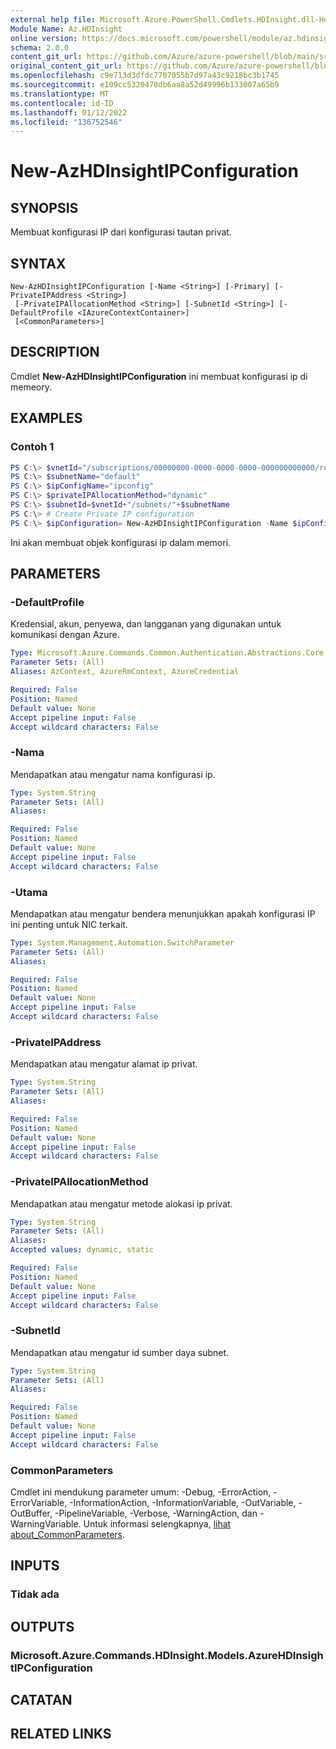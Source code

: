 ```yaml
---
external help file: Microsoft.Azure.PowerShell.Cmdlets.HDInsight.dll-Help.xml
Module Name: Az.HDInsight
online version: https://docs.microsoft.com/powershell/module/az.hdinsight/new-azhdinsightipconfiguration
schema: 2.0.0
content_git_url: https://github.com/Azure/azure-powershell/blob/main/src/HDInsight/HDInsight/help/New-AzHDInsightIPConfiguration.md
original_content_git_url: https://github.com/Azure/azure-powershell/blob/main/src/HDInsight/HDInsight/help/New-AzHDInsightIPConfiguration.md
ms.openlocfilehash: c9e713d3dfdc7707055b7d97a43c9218bc3b1745
ms.sourcegitcommit: e109cc5320478db6aa8a52d49996b133007a65b9
ms.translationtype: MT
ms.contentlocale: id-ID
ms.lasthandoff: 01/12/2022
ms.locfileid: "136752546"
---
```

# New-AzHDInsightIPConfiguration

## SYNOPSIS
Membuat konfigurasi IP dari konfigurasi tautan privat.

## SYNTAX

```
New-AzHDInsightIPConfiguration [-Name <String>] [-Primary] [-PrivateIPAddress <String>]
 [-PrivateIPAllocationMethod <String>] [-SubnetId <String>] [-DefaultProfile <IAzureContextContainer>]
 [<CommonParameters>]
```

## DESCRIPTION
Cmdlet **New-AzHDInsightIPConfiguration** ini membuat konfigurasi ip di memeory.

## EXAMPLES

### Contoh 1
```powershell
PS C:\> $vnetId="/subscriptions/00000000-0000-0000-0000-000000000000/resourceGroups/testrg/providers/Microsoft.Network/virtualNetworks/testvnet"
PS C:\> $subnetName="default"
PS C:\> $ipConfigName="ipconfig"
PS C:\> $privateIPAllocationMethod="dynamic"
PS C:\> $subnetId=$vnetId+"/subnets/"+$subnetName
PS C:\> # Create Private IP configuration
PS C:\> $ipConfiguration= New-AzHDInsightIPConfiguration -Name $ipConfigName PrivateIPAllocationMethod $privateIPAllocationMethod -SubnetId $subnetId -Primary
```

Ini akan membuat objek konfigurasi ip dalam memori.

## PARAMETERS

### -DefaultProfile
Kredensial, akun, penyewa, dan langganan yang digunakan untuk komunikasi dengan Azure.

```yaml
Type: Microsoft.Azure.Commands.Common.Authentication.Abstractions.Core.IAzureContextContainer
Parameter Sets: (All)
Aliases: AzContext, AzureRmContext, AzureCredential

Required: False
Position: Named
Default value: None
Accept pipeline input: False
Accept wildcard characters: False
```

### -Nama
Mendapatkan atau mengatur nama konfigurasi ip.

```yaml
Type: System.String
Parameter Sets: (All)
Aliases:

Required: False
Position: Named
Default value: None
Accept pipeline input: False
Accept wildcard characters: False
```

### -Utama
Mendapatkan atau mengatur bendera menunjukkan apakah konfigurasi IP ini penting untuk NIC terkait.

```yaml
Type: System.Management.Automation.SwitchParameter
Parameter Sets: (All)
Aliases:

Required: False
Position: Named
Default value: None
Accept pipeline input: False
Accept wildcard characters: False
```

### -PrivateIPAddress
Mendapatkan atau mengatur alamat ip privat.

```yaml
Type: System.String
Parameter Sets: (All)
Aliases:

Required: False
Position: Named
Default value: None
Accept pipeline input: False
Accept wildcard characters: False
```

### -PrivateIPAllocationMethod
Mendapatkan atau mengatur metode alokasi ip privat.

```yaml
Type: System.String
Parameter Sets: (All)
Aliases:
Accepted values: dynamic, static

Required: False
Position: Named
Default value: None
Accept pipeline input: False
Accept wildcard characters: False
```

### -SubnetId
Mendapatkan atau mengatur id sumber daya subnet.

```yaml
Type: System.String
Parameter Sets: (All)
Aliases:

Required: False
Position: Named
Default value: None
Accept pipeline input: False
Accept wildcard characters: False
```

### CommonParameters
Cmdlet ini mendukung parameter umum: -Debug, -ErrorAction, -ErrorVariable, -InformationAction, -InformationVariable, -OutVariable, -OutBuffer, -PipelineVariable, -Verbose, -WarningAction, dan -WarningVariable. Untuk informasi selengkapnya, [lihat about_CommonParameters](http://go.microsoft.com/fwlink/?LinkID=113216).

## INPUTS

### Tidak ada

## OUTPUTS

### Microsoft.Azure.Commands.HDInsight.Models.AzureHDInsightIPConfiguration

## CATATAN

## RELATED LINKS
